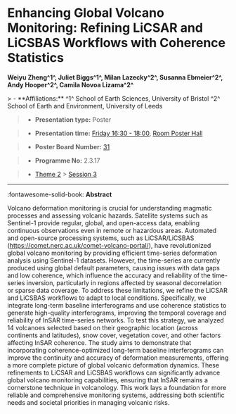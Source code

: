 # Enhancing Global Volcano Monitoring: Refining LiCSAR and LiCSBAS Workflows with Coherence Statistics

**Weiyu Zheng^1^, Juliet Biggs^1^, Milan Lazecky^2^, Susanna Ebmeier^2^, Andy Hooper^2^, Camila Novoa Lizama^2^**

<!-- more -->> - **Affiliations:** ^1^ School of Earth Sciences, University of Bristol ^2^ School of Earth and Environment, University of Leeds

> - **Presentation type:** Poster

> - **Presentation time:** [Friday 16:30 - 18:00](../sessions_comparison.md#__tabbed_4_6), [Room Poster Hall](../maps_venue.md#__tabbed_1_1)

> - **Poster Board Number:** [31](../map_poster_boards.md#friday)

> - **Programme No:** 2.3.17

> - [Theme 2](../theme2.md) > [Session 3](../sessions/session-2-3.md)

--- 

:fontawesome-solid-book: **Abstract**

Volcano deformation monitoring is crucial for understanding magmatic processes and assessing volcanic hazards. Satellite systems such as Sentinel-1 provide regular, global, and open-access data, enabling continuous observations even in remote or hazardous areas. Automated and open-source processing systems, such as LiCSAR/LiCSBAS (https://comet.nerc.ac.uk/comet-volcano-portal/), have revolutionized global volcano monitoring by providing efficient time-series deformation analysis using Sentinel-1 datasets. However, the time-series are currently produced using global default parameters, causing issues with data gaps and low coherence, which influence the accuracy and reliability of the time-series inversion, particularly in regions affected by seasonal decorrelation or sparse data coverage.
To address these limitations, we refine the LiCSAR and LiCSBAS workflows to adapt to local conditions. Specifically, we integrate long-term baseline interferograms and use coherence statistics to generate high-quality interferograms, improving the temporal coverage and reliability of InSAR time-series networks. To test this strategy, we analyzed 14 volcanoes selected based on their geographic location (across continents and latitudes), snow cover, vegetation cover, and other factors affecting InSAR coherence. The study aims to demonstrate that incorporating coherence-optimized long-term baseline interferograms can improve the continuity and accuracy of deformation measurements, offering a more complete picture of global volcanic deformation dynamics.
These refinements to LiCSAR and LiCSBAS workflows can significantly advance global volcano monitoring capabilities, ensuring that InSAR remains a cornerstone technique in volcanology. This work lays a foundation for more reliable and comprehensive monitoring systems, addressing both scientific needs and societal priorities in managing volcanic risks.

